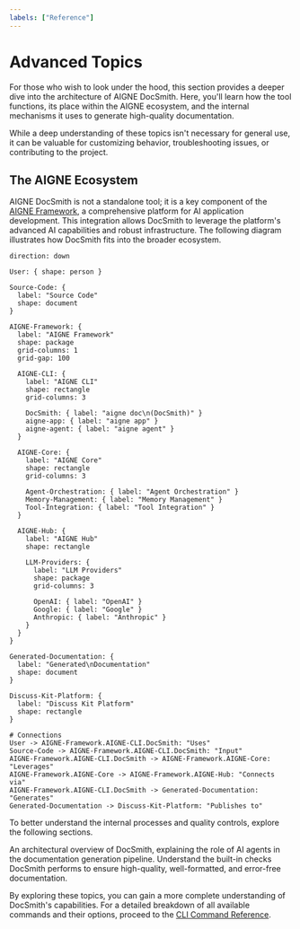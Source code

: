 ```yaml
---
labels: ["Reference"]
---
```


# Advanced Topics

For those who wish to look under the hood, this section provides a deeper dive into the architecture of AIGNE DocSmith. Here, you'll learn how the tool functions, its place within the AIGNE ecosystem, and the internal mechanisms it uses to generate high-quality documentation.

While a deep understanding of these topics isn't necessary for general use, it can be valuable for customizing behavior, troubleshooting issues, or contributing to the project.

## The AIGNE Ecosystem

AIGNE DocSmith is not a standalone tool; it is a key component of the [AIGNE Framework](https://www.aigne.io/en/framework), a comprehensive platform for AI application development. This integration allows DocSmith to leverage the platform's advanced AI capabilities and robust infrastructure. The following diagram illustrates how DocSmith fits into the broader ecosystem.

```d2
direction: down

User: { shape: person }

Source-Code: {
  label: "Source Code"
  shape: document
}

AIGNE-Framework: {
  label: "AIGNE Framework"
  shape: package
  grid-columns: 1
  grid-gap: 100

  AIGNE-CLI: {
    label: "AIGNE CLI"
    shape: rectangle
    grid-columns: 3

    DocSmith: { label: "aigne doc\n(DocSmith)" }
    aigne-app: { label: "aigne app" }
    aigne-agent: { label: "aigne agent" }
  }

  AIGNE-Core: {
    label: "AIGNE Core"
    shape: rectangle
    grid-columns: 3

    Agent-Orchestration: { label: "Agent Orchestration" }
    Memory-Management: { label: "Memory Management" }
    Tool-Integration: { label: "Tool Integration" }
  }

  AIGNE-Hub: {
    label: "AIGNE Hub"
    shape: rectangle

    LLM-Providers: {
      label: "LLM Providers"
      shape: package
      grid-columns: 3

      OpenAI: { label: "OpenAI" }
      Google: { label: "Google" }
      Anthropic: { label: "Anthropic" }
    }
  }
}

Generated-Documentation: {
  label: "Generated\nDocumentation"
  shape: document
}

Discuss-Kit-Platform: {
  label: "Discuss Kit Platform"
  shape: rectangle
}

# Connections
User -> AIGNE-Framework.AIGNE-CLI.DocSmith: "Uses"
Source-Code -> AIGNE-Framework.AIGNE-CLI.DocSmith: "Input"
AIGNE-Framework.AIGNE-CLI.DocSmith -> AIGNE-Framework.AIGNE-Core: "Leverages"
AIGNE-Framework.AIGNE-Core -> AIGNE-Framework.AIGNE-Hub: "Connects via"
AIGNE-Framework.AIGNE-CLI.DocSmith -> Generated-Documentation: "Generates"
Generated-Documentation -> Discuss-Kit-Platform: "Publishes to"
```

To better understand the internal processes and quality controls, explore the following sections.

<x-cards data-columns="2">
  <x-card data-title="How It Works" data-href="/advanced/how-it-works" data-icon="lucide:cpu">
    An architectural overview of DocSmith, explaining the role of AI agents in the documentation generation pipeline.
  </x-card>
  <x-card data-title="Quality Assurance" data-href="/advanced/quality-assurance" data-icon="lucide:shield-check">
    Understand the built-in checks DocSmith performs to ensure high-quality, well-formatted, and error-free documentation.
  </x-card>
</x-cards>

By exploring these topics, you can gain a more complete understanding of DocSmith's capabilities. For a detailed breakdown of all available commands and their options, proceed to the [CLI Command Reference](./cli-reference.md).